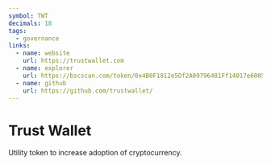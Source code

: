 ```yaml
---
symbol: TWT
decimals: 18
tags:
  - governance
links:
  - name: website
    url: https://trustwallet.com
  - name: explorer
    url: https://bscscan.com/token/0x4B0F1812e5Df2A09796481Ff14017e6005508003
  - name: github
    url: https://github.com/trustwallet/
---
```


# Trust Wallet

Utility token to increase adoption of cryptocurrency.
